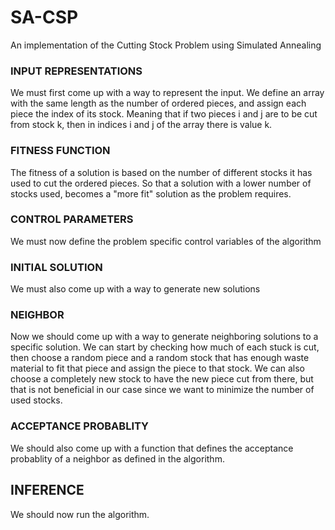 # SA-CSP
An implementation of the Cutting Stock Problem using Simulated Annealing

### INPUT REPRESENTATIONS
We must first come up with a way to represent the input. We define an array with the same length as the number of ordered pieces, and assign each piece the index of its stock. Meaning that if two pieces i and j are to be cut from stock k, then in indices i and j of the array there is value k.

### FITNESS FUNCTION
The fitness of a solution is based on the number of different stocks it has used to cut the ordered pieces. So that a solution with a lower number of stocks used, becomes a "more fit" solution as the problem requires.

### CONTROL PARAMETERS
We must now define the problem specific control variables of the algorithm

### INITIAL SOLUTION
We must also come up with a way to generate new solutions

### NEIGHBOR
Now we should come up with a way to generate neighboring solutions to a specific solution. We can start by checking how much of each stuck is cut, then choose a random piece and a random stock that has enough waste material to fit that piece and assign the piece to that stock. We can also choose a completely new stock to have the new piece cut from there, but that is not beneficial in our case since we want to minimize the number of used stocks.

### ACCEPTANCE PROBABLITY
We should also come up with a function that defines the acceptance probablity of a neighbor as defined in the algorithm.

## INFERENCE
We should now run the algorithm.
